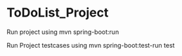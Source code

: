 # ToDoList_Project

Run project using mvn spring-boot:run


Run Project testcases using mvn spring-boot:test-run test
